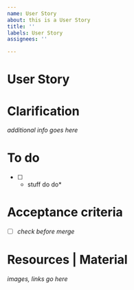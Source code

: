```yaml
---
name: User Story
about: this is a User Story
title: ''
labels: User Story
assignees: ''

---
```


# User Story

# Clarification
*additional info goes here*

# To do
- [ ] * stuff do do*

# Acceptance criteria
- [ ] *check before merge*

# Resources | Material
*images, links go here*
